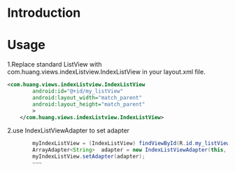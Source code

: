# Introduction

# Usage
1.Replace standard ListView with com.huang.views.indexListview.IndexListView in your layout.xml file.
~~~xml
<com.huang.views.indexListview.IndexListView
        android:id="@+id/my_listView"
        android:layout_width="match_parent"
        android:layout_height="match_parent"
        >
    </com.huang.views.indexListview.IndexListView>
~~~

2.use IndexListViewAdapter to set adapter 
~~~java
		myIndexListView = (IndexListView) findViewById(R.id.my_listView);
		ArrayAdapter<String>  adapter = new IndexListViewAdapter(this, android.R.layout.simple_list_item_1, yourList);
		myIndexListView.setAdapter(adapter);
		~~~

